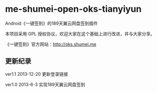 me-shumei-open-oks-tianyiyun
============================
Android《一键签到》的189天翼云网盘签到插件

本项目采用 GPL 授权协议，欢迎大家在这个基础上进行改进，并与大家分享。

《一键签到》官方网站：<http://oks.shumei.me>


## 更新纪录
ver1.1 2013-12-20
更新登录链接

ver1.0 2013-6-3
实现189天翼云网盘签到